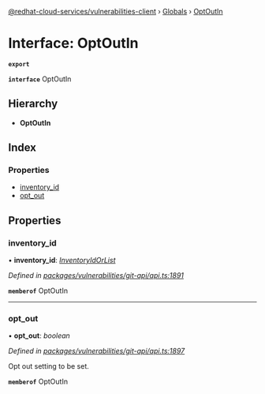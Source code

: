 [@redhat-cloud-services/vulnerabilities-client](../README.md) › [Globals](../globals.md) › [OptOutIn](optoutin.md)

# Interface: OptOutIn

**`export`** 

**`interface`** OptOutIn

## Hierarchy

* **OptOutIn**

## Index

### Properties

* [inventory_id](optoutin.md#inventory_id)
* [opt_out](optoutin.md#opt_out)

## Properties

###  inventory_id

• **inventory_id**: *[InventoryIdOrList](../globals.md#inventoryidorlist)*

*Defined in [packages/vulnerabilities/git-api/api.ts:1891](https://github.com/RedHatInsights/javascript-clients/blob/master/packages/vulnerabilities/git-api/api.ts#L1891)*

**`memberof`** OptOutIn

___

###  opt_out

• **opt_out**: *boolean*

*Defined in [packages/vulnerabilities/git-api/api.ts:1897](https://github.com/RedHatInsights/javascript-clients/blob/master/packages/vulnerabilities/git-api/api.ts#L1897)*

Opt out setting to be set.

**`memberof`** OptOutIn
